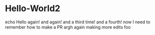# Hello-World2
echo Hello again! and again!
and a third time!
and a fourth!
now I need to remember how to make a PR
argh again
making more edits
foo